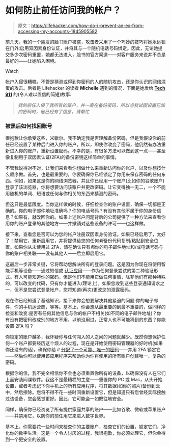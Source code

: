# 如何防止前任访问我的帐户？

> 原文：<https://lifehacker.com/how-do-i-prevent-an-ex-from-accessing-my-accounts-1845905582>

前几天，我的一个朋友的脸书账户被盗，攻击者采用了一个巧妙的技巧将她永远锁在门外:启用双因素身份认证，并将其与一个随机电话号码绑定。因此，无论她提交多少次密码重置，她都无法进入，脸书的官方渠道——对客户服务来说并不总是最好的——让她陷入困境。

Watch

帐户入侵很糟糕，不管是猜测或得到你密码的人的随机攻击，还是你认识的网络混蛋的攻击。后者是 Lifehacker 的读者 **Michelle** 遇到的情况，下面是她发给 [**Tech 911**](https://lifehacker.com/c/tech-911) 的(令人难以置信的简短)故事:

> *我的前任入侵了我所有的账户，并一直在备份密码，所以当我试图设置已知的密码时，他已经有了信息，请帮忙*

### 被黑后如何找回账号

很抱歉让你承受这些，米歇尔。我不确定我是否理解备份密码，但是我假设你的前任已经设置了某种后门进入你的账户。所以，即使你改变了密码，他仍然有办法重新进入你的账户，重新设置密码。不幸的是，有很多方法可以做到这一点——甚至像复制用于双因素认证(2FA)的备份密钥这样简单的事情。

不管我说得对不对，让我们来看看你想做什么来重新访问你的账户，以及你想按什么顺序做。首先，也是最重要的，你要确保你已经锁定了你用来保存密码的任何东西。例如，如果这是你的网络浏览器，并且你已经用一个账户(比如你的谷歌账户)登录了该浏览器，你将想要访问该账户并更改密码。让它变得独一无二，一个不能用随机的单词、短语或任何与你相关的东西来猜测的密码。

但这只是最低限度。当你这样做的时候，仔细检查你的账户设置，确保一切都是正确的。你的电子邮件地址准确吗？你的电话号码？有没有其他不属于你的身份信息？如果有，就改回你的。如果上述账户问题背后的公司提供了一种方法来查看你用你的账户登录的其他地方——并撤销对这些设备的许可——也这样做。

接下来，查看您是否可以为您的帐户注册双因素身份验证。如果已经启用了，太好了！禁用它，重新启用它，并将提供给您的任何*新*备份代码复制/粘贴到安全位置。如果你从未使用过 2FA，请在确认只有*和*你的电子邮件地址和/或电话号码与你的账户相关联——没有其他人——后立即启用它。

这最后一步非常关键，它将帮助您解决所有的登录问题。这是因为你现在将使用智能手机等设备——通过短信或 [认证应用](https://lifehacker.com/two-factor-authentication-isnt-enough-to-keep-your-acco-1827867557)——作为任何登录尝试的第二种验证形式。有人可能知道你的密码，但是他们不能用它做任何事情，除非他们有那种特殊的，可以改变的代码，只有你才能进入(理论上)。如果您收到这些登录通知请求之一，但不是您尝试登录帐户，您将知道(再次)更改您的泄露密码。

现在你已经知道了基础知识，接下来你会想要解决其他紧迫的问题:你的电子邮件，你的手机运营商，等等。基本上，你会想从最重要的到最不重要的，做同样的检查和改变:是否有任何其他信息与你的帐户不相关(如不同的电子邮件地址)？你有没有把密码改成别的地方不用，以前没用过，正常人也不可能猜到的东西？你能设置 2FA 吗？

你锁定的账户越多，我怀疑你与任何闯入的人之间的问题就越少。既然你想保护任何一个账户都要经历这个烦人的过程，现在是开始使用密码管理器的好时机(如果你还没有的话)。确保你给 *it* [分配了一个可靠、唯一的密码](https://lifehacker.com/the-five-best-password-managers-5529133)——并用 2FA 锁定它——然后你可以使用该应用程序来帮助你为你将使用的所有账户创建唯一、复杂的密码。

根据你的信，我不完全相信你不会也必须重置你所有的设备，以确保没有人在它们上面安装间谍软件。我这不是最糟糕的主意——重置你的 PC 或 Mac，从头开始设置，或者考虑记下你手机上的所有应用程序，将其数据(如你的照片)备份到云中，然后擦除。您将不得不花一些时间重新设置它，但是知道只有您曾经实际接触过该设备，您会感觉更好。因此，它可能会一如既往地安全。

同样，确保你已经浏览了所有提供家庭共享的账户——比如谷歌、微软或苹果账户——并禁用它，以防你的前任用它来进入数字世界。

基本上，你需要花一些时间来检查你的主要账户，检查它们的设置，锁定它们，净化你的数字生活。这是一个令人讨厌的过程，我很抱歉，你必须处理它，但你会得到一个更安全的设置。